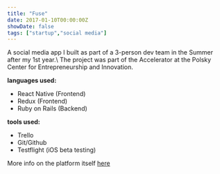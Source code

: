 ```yaml
---
title: "Fuse"
date: 2017-01-10T00:00:00Z
showDate: false
tags: ["startup","social media"]
---
```


A social media app I built as part of a 3-person dev team in the Summer after my 1st year.\\
The project was part of the Accelerator at the Polsky Center for Entrepreneurship and Innovation.

**languages used:**

* React Native (Frontend)
* Redux (Frontend)
* Ruby on Rails (Backend)

**tools used:**

* Trello
* Git/Github
* Testflight (iOS beta testing)

More info on the platform itself <a href="https://www.twocentsinc.com/fuse-1">here</a>